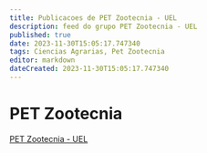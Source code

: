 ```yaml
---
title: Publicacoes de PET Zootecnia - UEL 
description: feed do grupo PET Zootecnia - UEL
published: true
date: 2023-11-30T15:05:17.747340
tags: Ciencias Agrarias, Pet Zootecnia
editor: markdown
dateCreated: 2023-11-30T15:05:17.747340
---
```


# PET Zootecnia
[PET Zootecnia - UEL](/grupo/241PETZootecniaUEL)